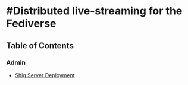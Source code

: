 #Distributed live-streaming for the Fediverse
====

## Table of Contents

### Admin
- [Shig Server Deployment](admin/deployment.md)
